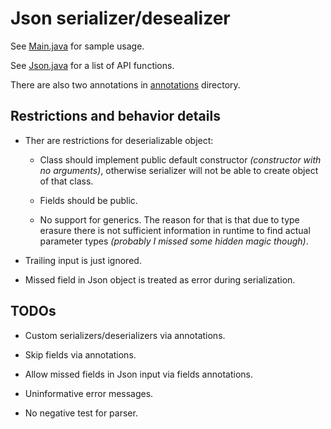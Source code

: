 # Json serializer/desealizer

See 
[Main.java](src/main/java/io/github/kevroletin/Main.java) for sample usage. 

See
[Json.java](src/main/java/io/github/kevroletin/Json.java) for a list of API functions. 

There are also two annotations in
[annotations](src/main/java/io/github/kevroletin/json/annotations) directory.

## Restrictions and behavior details 

+ Ther are restrictions for deserializable object:

  + Class should implement public default constructor *(constructor with no
    arguments)*, otherwise serializer will not be able to create object of that
    class.

  + Fields should be public.

  + No support for generics. The reason for that is that due to type erasure there
    is not sufficient information in runtime to find actual parameter types
    *(probably I missed some hidden magic though)*.

+ Trailing input is just ignored.

+ Missed field in Json object is treated as error during serialization.

## TODOs

+ Custom serializers/deserializers via annotations.

+ Skip fields via annotations.

+ Allow missed fields in Json input via fields annotations.

+ Uninformative error messages. 

+ No negative test for parser.
